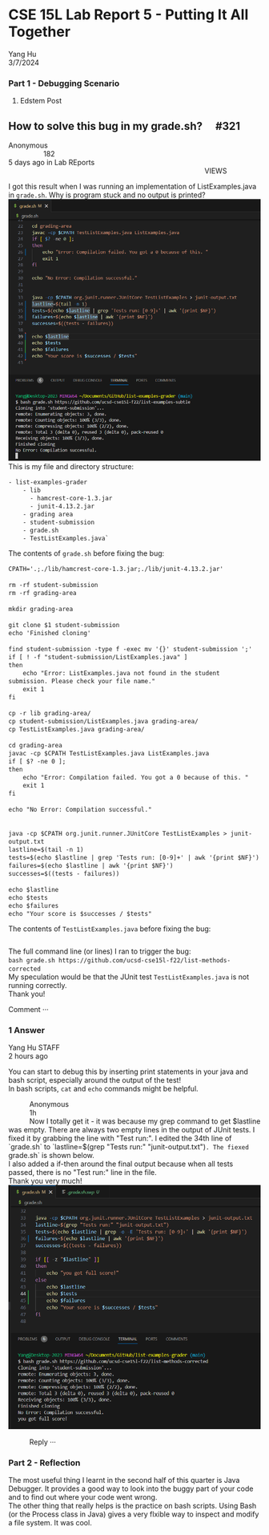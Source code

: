 # CSE 15L Lab Report 5 - Putting It All Together

Yang Hu  
3/7/2024  

### Part 1 - Debugging Scenario
1. Edstem Post  
## How to solve this bug in my grade.sh?  #321
Anonymous                                   182  
5 days ago in Lab REports                              VIEWS  
  
I got this result when I was running an implementation of ListExamples.java in `grade.sh`. Why is program stuck and no output is printed?    
![Image](bug.png)  
This is my file and directory structure:  
```
- list-examples-grader
    - lib  
      - hamcrest-core-1.3.jar  
      - junit-4.13.2.jar  
    - grading area  
    - student-submission
    - grade.sh
    - TestListExamples.java`
```

The contents of `grade.sh` before fixing the bug:  
```
CPATH='.;./lib/hamcrest-core-1.3.jar;./lib/junit-4.13.2.jar'

rm -rf student-submission
rm -rf grading-area

mkdir grading-area

git clone $1 student-submission
echo 'Finished cloning'

find student-submission -type f -exec mv '{}' student-submission ';'
if [ ! -f "student-submission/ListExamples.java" ]
then
    echo "Error: ListExamples.java not found in the student submission. Please check your file name."
    exit 1
fi

cp -r lib grading-area/
cp student-submission/ListExamples.java grading-area/
cp TestListExamples.java grading-area/

cd grading-area
javac -cp $CPATH TestListExamples.java ListExamples.java
if [ $? -ne 0 ]; 
then
    echo "Error: Compilation failed. You got a 0 because of this. "
    exit 1
fi

echo "No Error: Compilation successful."


java -cp $CPATH org.junit.runner.JUnitCore TestListExamples > junit-output.txt
lastline=$(tail -n 1)
tests=$(echo $lastline | grep 'Tests run: [0-9]+' | awk '{print $NF}')
failures=$(echo $lastline | awk '{print $NF}')
successes=$((tests - failures))

echo $lastline
echo $tests
echo $failures
echo "Your score is $successes / $tests"
```
The contents of `TestListExamples.java` before fixing the bug:  
```

```
The full command line (or lines) I ran to trigger the bug:  
`bash grade.sh https://github.com/ucsd-cse15l-f22/list-methods-corrected`  
My speculation would be that the JUnit test `TestListExamples.java` is not running correctly.  
Thank you!  

Comment ···  

### 1 Answer  
Yang Hu <span style="font-size:0.5">STAFF</span>  
2 hours ago  

You can start to debug this by inserting print statements in your java and bash script, especially around the output of the test!  
In bash scripts, `cat` and `echo` commands might be helpful.  

     Anonymous  
     1h  
     Now I totally get it - it was because my grep command to get $lastline was empty. There are always two empty lines in the output of JUnit tests.  
     I fixed it by grabbing the line with "Test run:".  
     I edited the 34th line of `grade.sh` to `lastline=$(grep "Tests run:" "junit-output.txt")`. The fiexed `grade.sh` is shown below.  
     I also added a if-then around the final output because when all tests passed, there is no "Test run:" line in the file.  
     Thank you very much!  
     ![Image](bug-fixed.png)  
  
     Reply ···  

      

### Part 2 - Reflection  
 The most useful thing I learnt in the second half of this quarter is Java Debugger. It provides a good way to look into the buggy part of your code and to find out where your code went wrong.  
 The other thing that really helps is the practice on bash scripts. Using Bash (or the Process class in Java) gives a very flxible way to inspect and modify a file system. It was cool.



